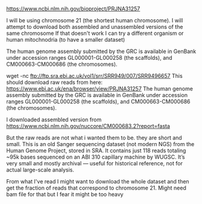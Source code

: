 https://www.ncbi.nlm.nih.gov/bioproject/PRJNA31257

I will be using chromosome 21 (the shortest human chromosome). I will attempt to download both assembled and unassembled versions of the same chromosome
If that doesn't work I can try a different organism or human mitochnodria (to have a smaller dataset)

The human genome assembly submitted by the GRC is available in GenBank under accession ranges GL000001-GL000258 (the scaffolds), and CM000663-CM000686 (the chromosomes).


wget -nc ftp://ftp.sra.ebi.ac.uk/vol1/srr/SRR949/007/SRR9496657
This should download raw reads from here: https://www.ebi.ac.uk/ena/browser/view/PRJNA31257
The human genome assembly submitted by the GRC is available in GenBank under accession ranges GL000001-GL000258 (the scaffolds), and CM000663-CM000686 (the chromosomes).

I downloaded assembled version from https://www.ncbi.nlm.nih.gov/nuccore/CM000683.2?report=fasta

But the raw reads are not what i wanted them to be. they are short and small. 
This is an old Sanger sequencing dataset (not modern NGS) from the Human Genome Project, stored in SRA. It contains just 118 reads totaling ~95k bases sequenced on an ABI 310 capillary machine by WUGSC. It’s very small and mostly archival — useful for historical reference, not for actual large-scale analysis.

From what I've read I might want to download the whole dataset and then get the fraction of reads that correspond to chromosome 21. Might need bam file for that but I fear it might be too heavy
